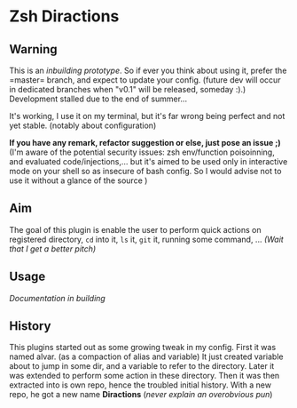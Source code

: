 Zsh Diractions
==============

<!-- Maybe: add version? -->

## Warning

This is an *inbuilding prototype*. So if ever you think about using it, prefer the =master= branch, and expect to update your config. (future dev will occur in dedicated branches when "v0.1" will be released, someday :).)
Development stalled due to the end of summer...

It's working, I use it on my terminal, but it's far wrong being perfect and not yet stable. (notably about configuration)
<!-- §more  -->

**If you have any remark, refactor suggestion or else, just pose an issue ;)**
(I'm aware of the potential security issues: zsh env/function poisoinning, and evaluated code/injections,... but it's aimed to be used only in interactive mode on your shell so as insecure of bash config.
So I would advise not to use it without a glance of the source )


## Aim
The goal of this plugin is enable the user to perform quick actions on registered directory, `cd` into it, `ls` it, `git` it, running some command, ... *(Wait that I get a better pitch)*

<!-- §todo: Add some example -->

## Usage

*Documentation in building*

<!-- Dev notes to do...
  - Définition d'alias.
  - Utilisation simple, saut var
  - Utilisation commandes
  - Configuration alias. (fichier, checkying)
 -->

<!-- ## Installation: wait to see antigen install from public -->

## History

This plugins started out as some growing tweak in my config.
First it was named alvar. (as a compaction of alias and variable) It just created variable about to jump in some dir, and a variable to refer to the directory. Later it was extended to perform some action in these directory.
Then it was then extracted into is own repo, hence the troubled initial history.
With a new repo, he got a new name **Diractions** (*never explain an overobvious pun*)

<!-- TODO : licence mention? -->